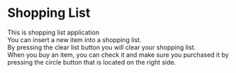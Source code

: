 # Shopping List

This is shopping list application <br>
You can insert a new item into a shopping list. <br>
By pressing the clear list button you will clear your shopping list. <br>
When you buy an item, you can check it and make sure you purchased it by pressing the circle button that is located on the right side.